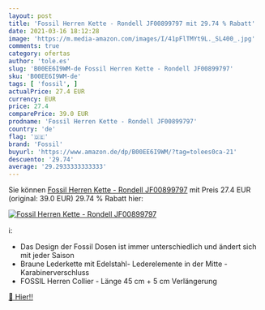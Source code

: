 ```yaml
---
layout: post
title: 'Fossil Herren Kette - Rondell JF00899797 mit 29.74 % Rabatt'
date: 2021-03-16 18:12:28
image: 'https://m.media-amazon.com/images/I/41pFlTMYt9L._SL400_.jpg'
comments: true
category: ofertas
author: 'tole.es'
slug: 'B00EE6I9WM-de Fossil Herren Kette - Rondell JF00899797'
sku: 'B00EE6I9WM-de'
tags: [ 'fossil', ]
actualPrice: 27.4 EUR
currency: EUR
price: 27.4
comparePrice: 39.0 EUR
prodname: 'Fossil Herren Kette - Rondell JF00899797'
country: 'de'
flag: '🇩🇪'
brand: 'Fossil'
buyurl: 'https://www.amazon.de/dp/B00EE6I9WM/?tag=tolees0ca-21'
descuento: '29.74'
average: '29.2933333333333'
---
```


Sie können [Fossil Herren Kette - Rondell JF00899797](https://www.amazon.de/dp/B00EE6I9WM/?tag=tolees0ca-21) mit Preis 27.4 EUR (original: 39.0 EUR) 29.74 % Rabatt hier:

[![Fossil Herren Kette - Rondell JF00899797](https://m.media-amazon.com/images/I/41pFlTMYt9L._SL400_.jpg)](https://www.amazon.de/dp/B00EE6I9WM/?tag=tolees0ca-21)

ℹ️:

- Das Design der Fossil Dosen ist immer unterschiedlich und ändert sich mit jeder Saison
- Braune Lederkette mit Edelstahl- Lederelemente in der Mitte - Karabinerverschluss
- FOSSIL Herren Collier - Länge 45 cm + 5 cm Verlängerung

[🛒 Hier!!](https://www.amazon.de/dp/B00EE6I9WM/?tag=tolees0ca-21)

